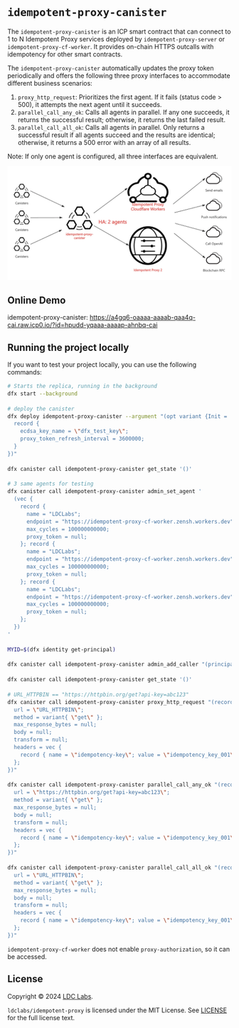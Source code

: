 # `idempotent-proxy-canister`

The `idempotent-proxy-canister` is an ICP smart contract that can connect to 1 to N Idempotent Proxy services deployed by `idempotent-proxy-server` or `idempotent-proxy-cf-worker`. It provides on-chain HTTPS outcalls with idempotency for other smart contracts.

The `idempotent-proxy-canister` automatically updates the proxy token periodically and offers the following three proxy interfaces to accommodate different business scenarios:

1. `proxy_http_request`: Prioritizes the first agent. If it fails (status code > 500), it attempts the next agent until it succeeds.
2. `parallel_call_any_ok`: Calls all agents in parallel. If any one succeeds, it returns the successful result; otherwise, it returns the last failed result.
3. `parallel_call_all_ok`: Calls all agents in parallel. Only returns a successful result if all agents succeed and the results are identical; otherwise, it returns a 500 error with an array of all results.

Note: If only one agent is configured, all three interfaces are equivalent.

![Idempotent Proxy Canister](../../idempotent-proxy-canister.webp)

## Online Demo

idempotent-proxy-canister: https://a4gq6-oaaaa-aaaab-qaa4q-cai.raw.icp0.io/?id=hpudd-yqaaa-aaaap-ahnbq-cai

## Running the project locally

If you want to test your project locally, you can use the following commands:

```bash
# Starts the replica, running in the background
dfx start --background

# deploy the canister
dfx deploy idempotent-proxy-canister --argument "(opt variant {Init =
  record {
    ecdsa_key_name = \"dfx_test_key\";
    proxy_token_refresh_interval = 3600000;
  }
})"

dfx canister call idempotent-proxy-canister get_state '()'

# 3 same agents for testing
dfx canister call idempotent-proxy-canister admin_set_agent '
  (vec {
    record {
      name = "LDCLabs";
      endpoint = "https://idempotent-proxy-cf-worker.zensh.workers.dev";
      max_cycles = 100000000000;
      proxy_token = null;
    }; record {
      name = "LDCLabs";
      endpoint = "https://idempotent-proxy-cf-worker.zensh.workers.dev";
      max_cycles = 100000000000;
      proxy_token = null;
    }; record {
      name = "LDCLabs";
      endpoint = "https://idempotent-proxy-cf-worker.zensh.workers.dev";
      max_cycles = 100000000000;
      proxy_token = null;
    };
  })
'

MYID=$(dfx identity get-principal)

dfx canister call idempotent-proxy-canister admin_add_caller "(principal \"$MYID\")"

dfx canister call idempotent-proxy-canister get_state '()'

# URL_HTTPBIN == "https://httpbin.org/get?api-key=abc123"
dfx canister call idempotent-proxy-canister proxy_http_request "(record {
  url = \"URL_HTTPBIN\";
  method = variant{ \"get\" };
  max_response_bytes = null;
  body = null;
  transform = null;
  headers = vec {
    record { name = \"idempotency-key\"; value = \"idempotency_key_001\"; };
  };
})"

dfx canister call idempotent-proxy-canister parallel_call_any_ok "(record {
  url = \"https://httpbin.org/get?api-key=abc123\";
  method = variant{ \"get\" };
  max_response_bytes = null;
  body = null;
  transform = null;
  headers = vec {
    record { name = \"idempotency-key\"; value = \"idempotency_key_001\"; };
  };
})"

dfx canister call idempotent-proxy-canister parallel_call_all_ok "(record {
  url = \"URL_HTTPBIN\";
  method = variant{ \"get\" };
  max_response_bytes = null;
  body = null;
  transform = null;
  headers = vec {
    record { name = \"idempotency-key\"; value = \"idempotency_key_001\"; };
  };
})"

```

`idempotent-proxy-cf-worker` does not enable `proxy-authorization`, so it can be accessed.

## License
Copyright © 2024 [LDC Labs](https://github.com/ldclabs).

`ldclabs/idempotent-proxy` is licensed under the MIT License. See [LICENSE](../../LICENSE-MIT) for the full license text.